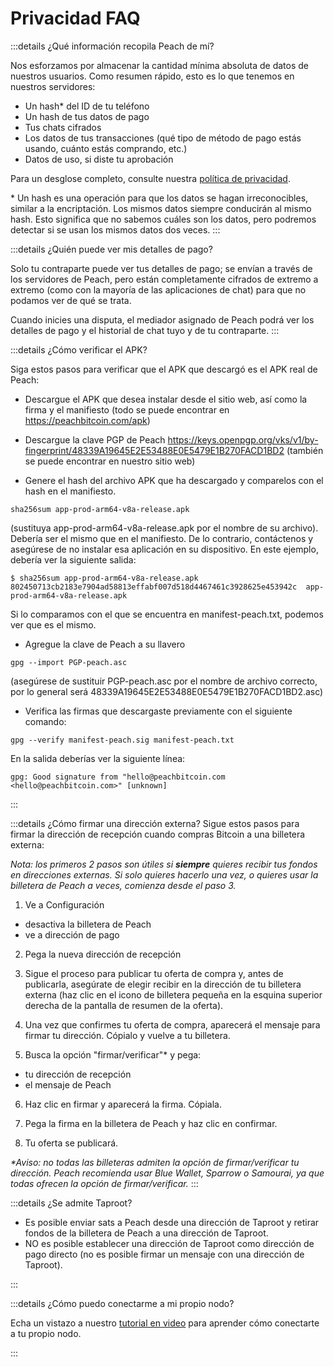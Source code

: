 # Privacidad FAQ

:::details ¿Qué información recopila Peach de mí?

Nos esforzamos por almacenar la cantidad mínima absoluta de datos de nuestros usuarios. Como resumen rápido, esto es lo que tenemos en nuestros servidores:

- Un hash* del ID de tu teléfono
- Un hash de tus datos de pago
- Tus chats cifrados
- Los datos de tus transacciones (qué tipo de método de pago estás usando, cuánto estás comprando, etc.)
- Datos de uso, si diste tu aprobación

Para un desglose completo, consulte nuestra [política de privacidad](/es/privacy-policy/).

\* Un hash es una operación para que los datos se hagan irreconocibles, similar a la encriptación. Los mismos datos siempre conducirán al mismo hash. Esto significa que no sabemos cuáles son los datos, pero podremos detectar si se usan los mismos datos dos veces.
:::

<!--
:::details ¿Qué información se envía cuando comparto datos de uso?
Dar una lista
:::
-->

:::details ¿Quién puede ver mis detalles de pago?

Solo tu contraparte puede ver tus detalles de pago; se envían a través de los servidores de Peach, pero están completamente cifrados de extremo a extremo (como con la mayoría de las aplicaciones de chat) para que no podamos ver de qué se trata.

Cuando inicies una disputa, el mediador asignado de Peach podrá ver los detalles de pago y el historial de chat tuyo y de tu contraparte.
:::

:::details ¿Cómo verificar el APK?

Siga estos pasos para verificar que el APK que descargó es el APK real de Peach:

- Descargue el APK que desea instalar desde el sitio web, así como la firma y el manifiesto (todo se puede encontrar en https://peachbitcoin.com/apk)

- Descargue la clave PGP de Peach https://keys.openpgp.org/vks/v1/by-fingerprint/48339A19645E2E53488E0E5479E1B270FACD1BD2 (también se puede encontrar en nuestro sitio web)

- Genere el hash del archivo APK que ha descargado y comparelos con el hash en el manifiesto.
```
sha256sum app-prod-arm64-v8a-release.apk
```
(sustituya app-prod-arm64-v8a-release.apk por el nombre de su archivo). Debería ser el mismo que en el manifiesto. De lo contrario, contáctenos y asegúrese de no instalar esa aplicación en su dispositivo. En este ejemplo, debería ver la siguiente salida:
```
$ sha256sum app-prod-arm64-v8a-release.apk
802450713cb2183e7904ad58813effabf007d518d4467461c3928625e453942c  app-prod-arm64-v8a-release.apk
```
Si lo comparamos con el que se encuentra en manifest-peach.txt, podemos ver que es el mismo.

- Agregue la clave de Peach a su llavero
```
gpg --import PGP-peach.asc
```
(asegúrese de sustituir PGP-peach.asc por el nombre de archivo correcto, por lo general será 48339A19645E2E53488E0E5479E1B270FACD1BD2.asc)

- Verifica las firmas que descargaste previamente con el siguiente comando:
```
gpg --verify manifest-peach.sig manifest-peach.txt
```
En la salida deberías ver la siguiente línea:
```
gpg: Good signature from "hello@peachbitcoin.com <hello@peachbitcoin.com>" [unknown]
```
:::

:::details ¿Cómo firmar una dirección externa?
Sigue estos pasos para firmar la dirección de recepción cuando compras Bitcoin a una billetera externa:

_Nota: los primeros 2 pasos son útiles si **siempre** quieres recibir tus fondos en direcciones externas. Si solo quieres hacerlo una vez, o quieres usar la billetera de Peach a veces, comienza desde el paso 3._

1. Ve a Configuración
  - desactiva la billetera de Peach
  - ve a dirección de pago

2. Pega la nueva dirección de recepción

3. Sigue el proceso para publicar tu oferta de compra y, antes de publicarla, asegúrate de elegir recibir en la dirección de tu billetera externa (haz clic en el icono de billetera pequeña en la esquina superior derecha de la pantalla de resumen de la oferta).

4. Una vez que confirmes tu oferta de compra, aparecerá el mensaje para firmar tu dirección. Cópialo y vuelve a tu billetera.

5. Busca la opción "firmar/verificar"* y pega:
  - tu dirección de recepción
  - el mensaje de Peach

6. Haz clic en firmar y aparecerá la firma. Cópiala.

7. Pega la firma en la billetera de Peach y haz clic en confirmar.

8. Tu oferta se publicará.

_*Aviso: no todas las billeteras admiten la opción de firmar/verificar tu dirección. Peach recomienda usar Blue Wallet, Sparrow o Samourai, ya que todas ofrecen la opción de firmar/verificar._
:::

:::details ¿Se admite Taproot?

- Es posible enviar sats a Peach desde una dirección de Taproot y retirar fondos de la billetera de Peach a una dirección de Taproot.
- NO es posible establecer una dirección de Taproot como dirección de pago directo (no es posible firmar un mensaje con una dirección de Taproot).

:::

:::details ¿Cómo puedo conectarme a mi propio nodo?

Echa un vistazo a nuestro [tutorial en video](https://www.youtube.com/watch?v=xtvq2i3mIYg) para aprender cómo conectarte a tu propio nodo.

:::

